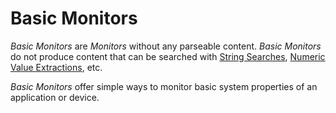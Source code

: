 # Basic Monitors

*Basic Monitors* are *Monitors* without any parseable content. *Basic Monitors* do not produce content that can be searched with [String Searches](../content-parsing-monitors.html), [Numeric Value Extractions](../content-parsing-monitors.html), etc.

*Basic Monitors* offer simple ways to monitor basic system properties of an application or device.
